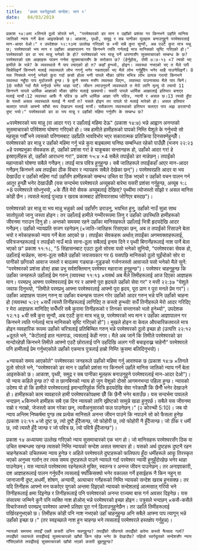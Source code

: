 ```yaml
---
title:  'प्रथम स्वर्गदूतको सन्देश: भाग १'
date:   04/03/2019
---
```


`प्रकाश १४:७मा ×तिनले ठूलो सोरले भने, "परमेश्वरको डर मान र उहाँको प्रशंसा गर किनभने उहाँले मानिस जातिको न्याय गर्ने बेला आइसकेको छ। आकाश, पृथ्वी, समुद्र र सब पानीका मूलहरू बनाउनुहुने परमेश्वरलाई मान-आदर देओ।" र उपदेशक १२:१३मा उल्लेख गरिएको छ ×यी सबै कुरा सुन्यौ, अब एउटै कुरा मात्र भन्नु छ; परमेश्वरको भय मान र उहाँका आज्ञापालन गर किनभने त्यति गर्नलाई मात्र मानिसको सृष्टि गरिएको हो।" परमेश्वरको डर वा भय मान्नु भनेको के हो? परमेश्वरको भय मान्नु पर्ने धारणासँग सुसमाचारको सम्बन्ध के छ? परमेश्वरको दश आज्ञाहरू पालन गर्नमा सुसमाचारसँग के सरोकार छ? (हेर्नुहोस्, रोमी ७:७-१३ ×7 त्यसो भए हामीले के भन्ने? के व्यवस्थाले नै पाप ल्याएको हो त? कहाँ हुन्थ्यो, होइन। व्यवस्था नभएको भए त मैले पापै चिन्नेथिइनँ किनभने मलाई व्यवस्थाले लोभ नगर्नू भनेर नबताएको भए मैले लोभ गर्नुहुँदैन भनेर थाहै पाउनेथिइनँ। 8 यस नियमले नगर्नू भनेको कुरा गर्दा कसो होला भनी पापले मौका छोपेर मभित्र लोभ उत्पन्न गरायो किनभने व्यवस्था नहुँदा पाप मुर्दाजस्तै हुन्छ। 9 कुनै समय मसँग व्यवस्था थिएन, व्यवस्था पाउनासाथ मैले पाप चिनें। 10 यसैले गर्दा मैले मर्नुपर्छ भनेर थाहा पाएँ। जीवन ल्याउनुपर्ने व्यवस्थाले त मेरो लागि मृत्यु पो ल्यायो 11 किनभने पापले धार्मिक आज्ञाको मौका छोपेर मलाई छक्यायो। यसरी पापले धार्मिक आज्ञालाई हतियार बनाएर मलाई मार्यो।12 व्यवस्था आफैं नै पवित्र छ अनि धार्मिक आज्ञा पनि पवित्र, न्यायी र असल छ।13 त्यसो हुँदा के यस्तो असल व्यवस्थाले मलाई नै मार्यो त? यसले होइन तर पापले पो मलाई मारेको हो। असल हतियार चलाएर पापले आफ्नो साँचो रूप देखाउन मलाई मार्यो। यसैकारण व्यवस्थाको हतियार चलाएर पाप अझ डरलाग्दो दुष्ट भयो।" परमेश्वरको डर वा भय मान्नु र उहाँको महिमा गर्नुसँग के सम्बन्ध छ?`

×परमेश्वरको भय मान्नु (वा आदर गर) र उहाँलाई महिमा देऊ" (प्रकाश १४:७) भन्ने आह्वान अनन्तको सुसमाचारको परिवेशमा घोषणा गरिएको हो। जब हामीले  हामीहरूको पापको निम्ति येशूले के गर्नुभयो सो महसुस गर्यौँ भने त्यसको परिणामबाट उहाँप्रति भावविभोर भएर सकारात्मक प्रतिक्रिया दिनसक्नेहुन्छौँ। परमेश्वरको डर मान्नु र उहाँको महिमा गर्नु भन्ने कुरा बाइबलमा घनिष्ठ सम्बन्धित रहेको पाउँछौँ (भजन २२:२३ ×हे परमप्रभुका सेवकहरू हो, उहाँको प्रशंसा गर! हे याकूबका सन्तानहरू हो, उहाँको आदर गर! हे इस्राएलीहरू हो, उहाँको आराधना गर!", प्रकाश १५:४ ×4 सबैले तपाईंको डर मान्नेछन्। तपाईंको महान्ताको घोषणा सबैले गर्नेछन्। तपाईं मात्र पवित्र हुनुहुन्छ। सबै जातिहरूले तपाईंकहाँ आएर मान-आदर गर्नेछन् किनभने अब तपाईंका ठीक विचार र न्यायहरू सबैले देखेका छन्")।  परमेश्वरप्रति आदर वा भय देखाउँदा र उहाँको महिमा गर्दा उहाँसँग हामीहरूको सम्बन्ध उचित वा ठिक भएको र उहाँको वचन पालन गर्न आतुर हुन्छौँ भनेर देखाउँछौँ (यस सन्दर्भमा परमेश्वरले अय्यूबको बारेमा यसरी प्रशंसा गर्नुहुन्छ, अय्यूब १:८ ×8 परमेश्वरले सोध्नुभयो, ×के तैँले मेरो सेवक अय्यूबलाई देखिस्?  पृथ्वीमा त्योजस्तो सोझो र असल मानिस कोही छैन। त्यसले मलाई पुज्दछ र खराब कामबाट होसियारसाथ जोगिएर बस्दछ")। 

परमेश्वरको डर मान्नु वा भय मान्नु भन्नुको अर्थ उहाँसँग डराउनु, भयभित हुनु, उहाँको नाउँ सुन्ना साथ सातोपुत्लो जानु जस्ता होइन। तर उहाँलाई हामीले गम्भीररूपमा लिनु र उहाँको उपस्थिति हामीहरूको जीवनमा गराउन दिनु हो। अन्तको समयमा रहने उहाँका मानिसहरूले उहाँलाई भित्री हृदयदेखि आदर गर्नेछन्। उहाँको न्यायप्रति सजग रहनेछन् (×जाति-जातिहरू रिसाएका छन्, अब त तपाईंको रिसाउने बेला भयो र मरेकाहरूको न्याय गर्ने बेला आएको छ। तपाईंका सेवकहरू अर्थात् तपाईंका अगमवक्ताहरूलाई, पवित्रजनहरूलाई र तपाईंको नाउँ मान्ने साना-ठूला सबैलाई इनाम दिने र पृथ्वी बिगार्नेहरूलाई नाश पार्ने बेला भएको छ" प्रकाश ११:१८, "5 सिंहासनबाट एउटा ठूलो सोरमा यसो भनेको सुनियो, "परमेश्वरका सेवक हो, उहाँलाई मान्नेहरू, साना-ठूला सबैले उहाँको जयजयकार गर 6 यसपछि मानिसको ठूलो घुइँचोको सोर वा पानीको छाँगाको आवाज जस्तो र बादलमा गड्याङ-गुडुङको गर्जनजस्तो आवाजले यसो भनेको मैले सुनें: "परमेश्वरको प्रशंसा होस्! हाम्रा प्रभु सर्वशक्तिमान् परमेश्वर महाराजा हुनुहुन्छ")। परमेश्वर चाहनुहुन्छ कि उहाँका जनहरूले उहाँलाई प्रेम गरुन् (व्यवस्था ११:१३ ×यसर्थ अब मैले तिमीहरूलाई आज दिएका आज्ञाहरू मान। परमप्रभु आफ्ना परमेश्वरलाई प्रेम गर र आफ्नो पूरा हृदयले उहाँको सेवा गर" र मत्ती २२:३७ "येशूले जवाफ दिनुभयो, "तिमीले परमप्रभु आफ्ना परमेश्वरलाई आफ्नो पूरा हृदय, पूरा प्राण र पूरा मनले प्रेम गर")। उहाँका आज्ञाहरू पालन् गरुन् वा उहाँका वचनहरू पालन गरेर उहाँको आदर गरुन् भन्ने पनि उहाँको चाहना हो (व्यवस्था ५:२९ ×सधैँ त्यस्तै तिनीहरूलाई लागिदिए त कस्तो हुन्थ्यो! सधैँ तिनीहरूले मेरो आदर गरिदिए र मेरा आज्ञाहरू मानिदिए सधैँभरि सबै कुरामा तिनीहरूको र तिनका सन्तानको भलो हुनेथ्यो", उपदेशक १२:१३ ×यी सबै कुरा सुन्यौ, अब एउटै कुरा मात्र भन्नु छ, परमेश्वरको भय मान र उहाँका आज्ञापालन गर किनभने त्यति गर्नलाई मात्र मानिसको सृष्टि गरिएको हो")। मुखले होइन वा केवल औपचारिकतवरले मात्र होइन व्यवहारिक रूपमा उहाँको चरित्रलाई प्रतिबिम्बित गरुन् भन्ने परमेश्वरको ठूलो इच्छा हो (उत्पत्ति २२:१२ ×दूतले भने, "केटोलाई हात नलगाऊ, त्यसलाई केही नगर। मैले अब जानें कि तिमीले परमेश्वरको डर मान्दोरहेछौ किनभने तिमीले आफ्नो एउटै छोरालाई पनि उहाँदेखि अलग गरी बचाइराख्न चाहेनौ" परमेश्वरले पनि हामीलाई प्रेम गर्नुभएकोले उहाँको एकमात्र पुत्रलाई हाम्रो निम्ति क्रुसमा बलिदिनुभयो)।

×न्यायको समय आएकोले" परमेश्वरका जनहरूले उहाँको महिमा गर्नु आवश्यक छ (प्रकाश १४:७ ×तिनले ठूलो सोरले भने, "परमेश्वरको डर मान र उहाँको प्रशंसा गर किनभने उहाँले मानिस जातिको न्याय गर्ने बेला आइसकेको छ। आकाश, पृथ्वी, समुद्र र सब पानीका मूलहरू बनाउनुहुने परमेश्वरलाई मान-आदर देओ")। यो न्याय कहिले हुन्छ त? यो त छानबिनको न्याय हो जुन येशूको दोस्रो आगमनभन्दा पहिला हुन्छ। न्यायको उदेश्य यो हो कि हामीले परमेश्वरलाई इमान्दारिपूर्वक भित्रि हृदयदेखि सेवा गरेकाछौँ कि छैनौँ भनेर देखाउने हो। हामीहरूको काम व्यवहारले हामी परमेश्वरकोपक्षमा छौँ कि छैनौँ भनेर बताउँछ। यस सन्दर्भमा पावलले भन्दछन् ×किनभने हामीहरू सबै एक दिन न्यायको लागि ख्रीष्टको सामुन्ने खडा हुनुपर्छ। सबैले यस जीवनमा राम्रो र नराम्रो, जेजस्तो काम गरेका छन्, त्यसैअनुसारको फल पाउनेछन्।" (२ कोरन्थी 5:10)। जब यो न्याय अन्तिम निष्कर्षमा पुग्छ तब प्रत्येक मानिसले अनन्त जीवन पाउने कि नपाउने सो को फैसला हुनेछ (प्रकाश २२:११ ×जो दुष्ट छ, त्यो दुष्टै हुँदैजान्छ, जो फोहोरी छ, त्यो फोहोरी नै हुँदैजान्छ। जो ठीक र धर्मी छ, त्यो त्यस्तै हुँदै जान्छ र जो पवित्र छ, त्यो पवित्रै हुँदैजान्छ")।

प्रकाश १४ अध्यायमा उल्लेख गरिएको न्याय सुसमाचारको एक भाग हो। जो मानिसहरू परमेश्वरसँग ठिक वा उचित सम्बन्धमा रहन्छ त्यसको निम्ति न्यायको सन्देश असल समाचार हो। यसको अर्थ दुष्टहरू दुष्टनै रहन चाहनेहरूको उचितरूमा न्याय हुनेछ र अहिले परमेश्वरले दुष्टहरूको फलिफाप हुँदा धर्मीहरूले आफू तिरस्कृत भएको अनुभव गर्लान् तर त्यस समय दुष्टहरूले पाउने न्यायले गर्दा परमेश्वर न्यायी हुनुहुँदोरहेछ भनेर थाहा पाउनेछन्। यस न्यायले परमेश्वरमा रहनेहरूले मुक्ति, स्वतन्त्र र अनन्त जीवन पाउनेछन्। तर अनाज्ञाकारी, दश आज्ञाहरूलाई पालन गर्नुपर्देन त्यसलाई फ्याँकिसक्यो भनेर वकालत गर्ने इसाईहरू नै किन नहुन् वा जानाजानी दुष्ट,अधर्मी, शोषण, अन्यायी, अत्याचार गर्नेहरूको निम्ति न्यायको सन्देश खराब हुनसक्छ। तर यदि तिनीहरू आफ्नो मन फर्काएर युगको अन्तमा दिइएको न्यायको सन्देशलाई आत्मसात् गरियो भने तिनीहरूलाई क्षमा दिइनेछ र तिनीहरूलाई पनि परमेश्वरको अनन्त राज्यमा बास गर्न अवसर दिइनेछ। यस संसारमा जन्मिने कुनै पनि व्यक्ति नाश होओस् भन्ने परमेश्वरको इच्छा होइन। पत्रुसले भन्दछन् ×कसै-कसैले विचारेजस्तो परमप्रभु परमेश्वर आफ्नो प्रतिज्ञा पूरा गर्न ढिलाउनुहुनेछैन। तर उहाँले तिमीहरूलाई पर्खिरहनुभएको छ। तिमीहरू कोही पनि नाश नभएको उहाँ चाहनुहुन्छ अनि सबैले आफ्ना पाप त्यागून् भन्ने उहाँको इच्छा छ।" (तर स्वइच्छाले नाश हुन चाहन्छ भने त्यसलाई परमेश्वरले हस्तक्षेप गर्नुहुन्न)।

`न्यायको समयमा तपाईँ एक्लै कसरी उभिन सक्नुहुन्छ? तपाईँको जीवनले तपाईँको बारेमा कस्तो फैसला गर्ला? तपाईँको जवाफले तपाईँलाई सुसमाचारको खाँचो किन रहेछ भनेर के देखाउँछ? पहिलो स्वर्गदूतको सन्देशसँग न्याय गाँसिएकोले तपाईँलाई सुसमाचारको खाँचो भएको कसरी बुझ्नुहुन्छ?`